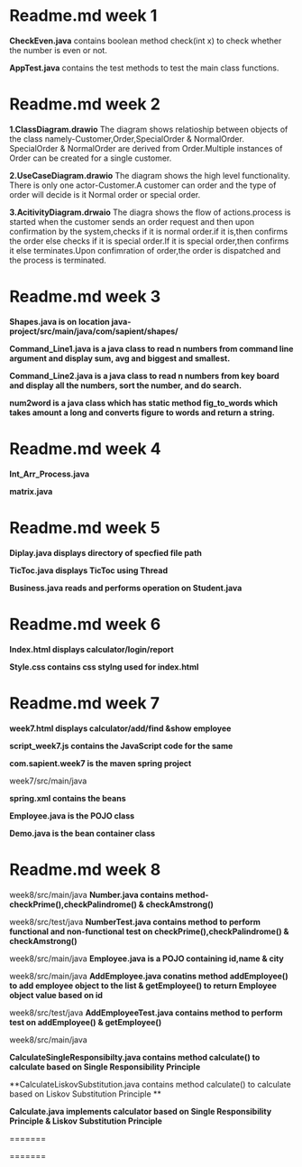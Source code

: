# Readme.md week 1

**CheckEven.java**
contains boolean method check(int x) to check whether the number is even or not.

**AppTest.java**
contains the test methods to test the main class functions.

# Readme.md week 2

**1.ClassDiagram.drawio**
The diagram shows relatioship between objects of the class namely-Customer,Order,SpecialOrder & NormalOrder.
SpecialOrder & NormalOrder are derived from Order.Multiple instances of Order can be created for a single customer.

**2.UseCaseDiagram.drawio**
The diagram shows the high level functionality.
There is only one actor-Customer.A customer can order and the type of order will decide is it Normal order or special order.

**3.AcitivityDiagram.drwaio**
The diagra shows the flow of actions.process is started when the customer sends an order request and then upon confirmation by the system,checks if it is normal order.if it is,then confirms the order else checks if it is special order.If it is special order,then confirms it else  terminates.Upon confimration of order,the order is dispatched and the process is terminated.

# Readme.md week 3

**Shapes.java is on location java-project/src/main/java/com/sapient/shapes/**

**Command_Line1.java is a java class to read n numbers from command line argument and display sum, avg and biggest and smallest.**

**Command_Line2.java is a java class  to read n numbers from key board and display all the numbers, sort the number, and do  search.**

**num2word is a java class which has static method fig_to_words  which takes amount a long and converts figure to words and return a string.**


# Readme.md week 4

**Int_Arr_Process.java**

**matrix.java**


# Readme.md week 5

**Diplay.java displays directory of specfied file path**

**TicToc.java displays TicToc using Thread**

**Business.java reads and performs operation on Student.java**


# Readme.md week 6

**Index.html displays calculator/login/report**

**Style.css contains css stylng used for index.html**


# Readme.md week 7

**week7.html displays calculator/add/find &show employee**

**script_week7.js contains the JavaScript code for the same**


**com.sapient.week7 is the maven spring project**

week7/src/main/java

**spring.xml contains the beans**

**Employee.java is the POJO class**

**Demo.java is the bean container class**


# Readme.md week 8

week8/src/main/java **Number.java contains method-checkPrime(),checkPalindrome() & checkAmstrong()**

week8/src/test/java **NumberTest.java contains method to perform functional and non-functional test on checkPrime(),checkPalindrome() & checkAmstrong()**

week8/src/main/java **Employee.java is a POJO containing id,name & city**

week8/src/main/java **AddEmployee.java conatins method addEmployee() to add employee object to the list & getEmployee() to return Employee object value based on id**

week8/src/test/java **AddEmployeeTest.java contains method to perform test on addEmployee() & getEmployee()**

week8/src/main/java

**CalculateSingleResponsibilty.java contains method calculate() to calculate based on Single Responsibility Principle**

**CalculateLiskovSubstitution.java contains method calculate() to calculate based on Liskov Substitution Principle **

**Calculate.java implements calculator based on Single Responsibility Principle & Liskov Substitution Principle**



=======


=======


